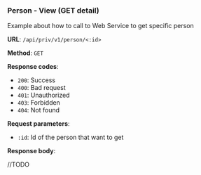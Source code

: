 ### Person - View (GET detail)

Example about how to call to Web Service to get specific person

**URL**: `/api/priv/v1/person/<:id>`

**Method**: `GET`

**Response codes**: 
* `200`: Success
* `400`: Bad request
* `401`: Unauthorized
* `403`: Forbidden
* `404`: Not found
  
**Request parameters**:
* `:id`: Id of the person that want to get
  
**Response body**:

//TODO 

